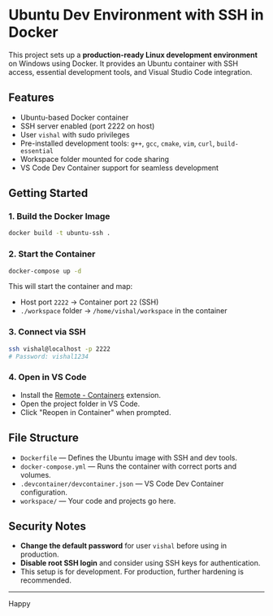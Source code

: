 # Ubuntu Dev Environment with SSH in Docker

This project sets up a **production-ready Linux development environment** on Windows using Docker. It provides an Ubuntu container with SSH access, essential development tools, and Visual Studio Code integration.

## Features

- Ubuntu-based Docker container
- SSH server enabled (port 2222 on host)
- User `vishal` with sudo privileges
- Pre-installed development tools: `g++`, `gcc`, `cmake`, `vim`, `curl`, `build-essential`
- Workspace folder mounted for code sharing
- VS Code Dev Container support for seamless development

## Getting Started

### 1. Build the Docker Image

```sh
docker build -t ubuntu-ssh .
```

### 2. Start the Container

```sh
docker-compose up -d
```

This will start the container and map:

- Host port `2222` → Container port `22` (SSH)
- `./workspace` folder → `/home/vishal/workspace` in the container

### 3. Connect via SSH

```sh
ssh vishal@localhost -p 2222
# Password: vishal1234
```

### 4. Open in VS Code

- Install the [Remote - Containers](https://marketplace.visualstudio.com/items?itemName=ms-vscode-remote.remote-containers) extension.
- Open the project folder in VS Code.
- Click "Reopen in Container" when prompted.

## File Structure

- `Dockerfile` — Defines the Ubuntu image with SSH and dev tools.
- `docker-compose.yml` — Runs the container with correct ports and volumes.
- `.devcontainer/devcontainer.json` — VS Code Dev Container configuration.
- `workspace/` — Your code and projects go here.

## Security Notes

- **Change the default password** for user `vishal` before using in production.
- **Disable root SSH login** and consider using SSH keys for authentication.
- This setup is for development. For production, further hardening is recommended.

---

Happy